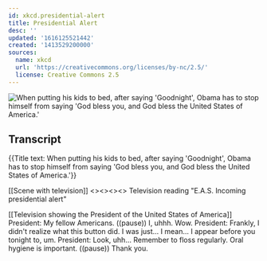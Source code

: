```yaml
---
id: xkcd.presidential-alert
title: Presidential Alert
desc: ''
updated: '1616125521442'
created: '1413529200000'
sources:
  name: xkcd
  url: 'https://creativecommons.org/licenses/by-nc/2.5/'
  license: Creative Commons 2.5
---
```

![When putting his kids to bed, after saying 'Goodnight', Obama has to stop himself from saying 'God bless you, and God bless the United States of America.'](https://imgs.xkcd.com/comics/presidential_alert.png)

## Transcript
{{Title text: When putting his kids to bed, after saying 'Goodnight', Obama has to stop himself from saying 'God bless you, and God bless the United States of America.'}}

[[Scene with television]]
<<Beep>><<Beep>><<Beep>><<Beep>>
Television reading "E.A.S. Incoming presidential alert"

[[Television showing the President of the United States of America]]
President:  My fellow Americans. ((pause)) I, uhhh.  Wow.
President:  Frankly, I didn't realize what this button did.  I was just... I mean... I appear before you tonight to, um.
President:  Look, uhh... Remember to floss regularly.  Oral hygiene is important. ((pause)) Thank you.
